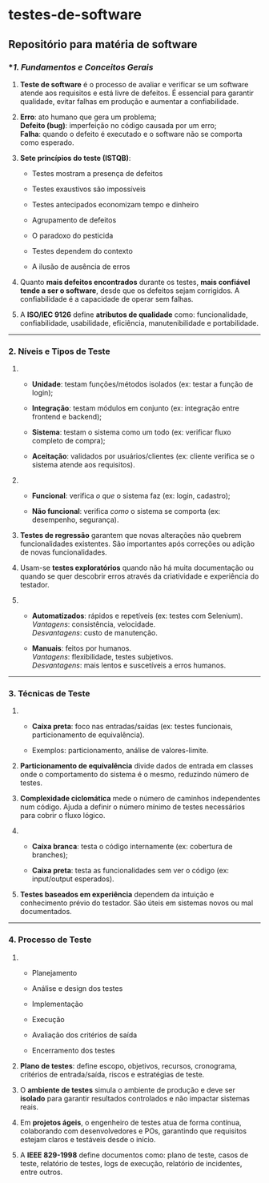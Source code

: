 # testes-de-software
Repositório para matéria de software
---
### **1. Fundamentos e Conceitos Gerais*

1. **Teste de software** é o processo de avaliar e verificar se um software atende aos requisitos e está livre de defeitos. É essencial para garantir qualidade, evitar falhas em produção e aumentar a confiabilidade.
    
2. **Erro**: ato humano que gera um problema;  
    **Defeito (bug)**: imperfeição no código causada por um erro;  
    **Falha**: quando o defeito é executado e o software não se comporta como esperado.
    
3. **Sete princípios do teste (ISTQB)**:
    
    - Testes mostram a presença de defeitos
        
    - Testes exaustivos são impossíveis
        
    - Testes antecipados economizam tempo e dinheiro
        
    - Agrupamento de defeitos
        
    - O paradoxo do pesticida
        
    - Testes dependem do contexto
        
    - A ilusão de ausência de erros
        
4. Quanto **mais defeitos encontrados** durante os testes, **mais confiável tende a ser o software**, desde que os defeitos sejam corrigidos. A confiabilidade é a capacidade de operar sem falhas.
    
5. A **ISO/IEC 9126** define **atributos de qualidade** como: funcionalidade, confiabilidade, usabilidade, eficiência, manutenibilidade e portabilidade.

---
### **2. Níveis e Tipos de Teste**

1. - **Unidade**: testam funções/métodos isolados (ex: testar a função de login);
        
    - **Integração**: testam módulos em conjunto (ex: integração entre frontend e backend);
        
    - **Sistema**: testam o sistema como um todo (ex: verificar fluxo completo de compra);
        
    - **Aceitação**: validados por usuários/clientes (ex: cliente verifica se o sistema atende aos requisitos).
        
2. - **Funcional**: verifica _o que_ o sistema faz (ex: login, cadastro);
        
    - **Não funcional**: verifica _como_ o sistema se comporta (ex: desempenho, segurança).
        
3. **Testes de regressão** garantem que novas alterações não quebrem funcionalidades existentes. São importantes após correções ou adição de novas funcionalidades.
    
4. Usam-se **testes exploratórios** quando não há muita documentação ou quando se quer descobrir erros através da criatividade e experiência do testador.
    
5. - **Automatizados**: rápidos e repetíveis (ex: testes com Selenium).  
        _Vantagens_: consistência, velocidade.  
        _Desvantagens_: custo de manutenção.
        
    - **Manuais**: feitos por humanos.  
        _Vantagens_: flexibilidade, testes subjetivos.  
        _Desvantagens_: mais lentos e suscetíveis a erros humanos.

---

### **3. Técnicas de Teste**

1. - **Caixa preta**: foco nas entradas/saídas (ex: testes funcionais, particionamento de equivalência).
        
    - Exemplos: particionamento, análise de valores-limite.
        
2. **Particionamento de equivalência** divide dados de entrada em classes onde o comportamento do sistema é o mesmo, reduzindo número de testes.
    
3. **Complexidade ciclomática** mede o número de caminhos independentes num código. Ajuda a definir o número mínimo de testes necessários para cobrir o fluxo lógico.
    
4. - **Caixa branca**: testa o código internamente (ex: cobertura de branches);
        
    - **Caixa preta**: testa as funcionalidades sem ver o código (ex: input/output esperados).
        
5. **Testes baseados em experiência** dependem da intuição e conhecimento prévio do testador. São úteis em sistemas novos ou mal documentados.

---
### **4. Processo de Teste**

1. - Planejamento
        
    - Análise e design dos testes
        
    - Implementação
        
    - Execução
        
    - Avaliação dos critérios de saída
        
    - Encerramento dos testes
        
2. **Plano de testes**: define escopo, objetivos, recursos, cronograma, critérios de entrada/saída, riscos e estratégias de teste.
    
3. O **ambiente de testes** simula o ambiente de produção e deve ser **isolado** para garantir resultados controlados e não impactar sistemas reais.
    
4. Em **projetos ágeis**, o engenheiro de testes atua de forma contínua, colaborando com desenvolvedores e POs, garantindo que requisitos estejam claros e testáveis desde o início.
    
5. A **IEEE 829-1998** define documentos como: plano de teste, casos de teste, relatório de testes, logs de execução, relatório de incidentes, entre outros.
